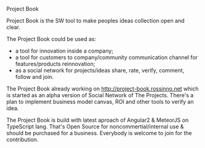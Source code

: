 Project Book

Project Book is the SW tool to make peoples ideas collection open and clear.

The Project Book could be used as:
- a tool for innovation inside a company;
- a tool for customers to company/community communication channel for features/products reinnovation;
- as a social network for projects/ideas share, rate, verify, comment, follow and join.

The Project Book already working on http://project-book.rossinno.net which is started as an alpha version of Social Network of The Projects. There's a plan to implement business model canvas, ROI and other tools to verify an idea.

The Project Book is build with latest aproach of Angular2 & MeteorJS on TypeScript lang.
That's Open Source for noncommertial/internal use & should be purchased for a business.
Everybody is welcome to join for the contribution.